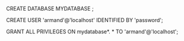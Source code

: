 CREATE DATABASE MYDATABASE ;

 CREATE USER 'armand'@'localhost' IDENTIFIED BY 'password';
 
  GRANT ALL PRIVILEGES ON mydatabase*. * TO 'armand'@'localhost';
 
 
